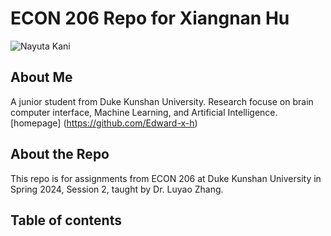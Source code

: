 # ECON 206 Repo for Xiangnan Hu
![Nayuta Kani](https://img.moegirl.org.cn/common/0/0d/CSMNayuta.jpg)
## About Me
A junior student from Duke Kunshan University. Research focuse on brain computer interface, Machine Learning, and Artificial Intelligence.
[homepage] (https://github.com/Edward-x-h)
## About the Repo
This repo is for assignments from ECON 206 at Duke Kunshan University in Spring 2024, Session 2, taught by Dr. Luyao Zhang.
## Table of contents
